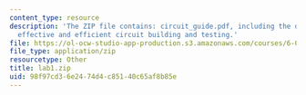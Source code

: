 ```yaml
---
content_type: resource
description: 'The ZIP file contains: circuit_guide.pdf, including the decalogue for
  effective and efficient circuit building and testing.'
file: https://ol-ocw-studio-app-production.s3.amazonaws.com/courses/6-071j-introduction-to-electronics-signals-and-measurement-spring-2006/98f97cd36e2474d4c85140c65af8b85e_lab1.zip
file_type: application/zip
resourcetype: Other
title: lab1.zip
uid: 98f97cd3-6e24-74d4-c851-40c65af8b85e
---
```


